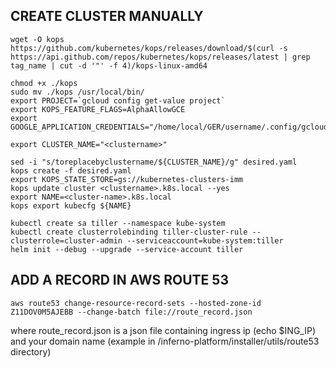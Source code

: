 
## CREATE CLUSTER MANUALLY
```
wget -O kops https://github.com/kubernetes/kops/releases/download/$(curl -s https://api.github.com/repos/kubernetes/kops/releases/latest | grep tag_name | cut -d '"' -f 4)/kops-linux-amd64

chmod +x ./kops
sudo mv ./kops /usr/local/bin/
export PROJECT=`gcloud config get-value project`
export KOPS_FEATURE_FLAGS=AlphaAllowGCE
export GOOGLE_APPLICATION_CREDENTIALS="/home/local/GER/username/.config/gcloud/legacy_credentials/user.name@intel.com/adc.json"

export CLUSTER_NAME="<clustername>"

sed -i "s/toreplacebyclustername/${CLUSTER_NAME}/g" desired.yaml
kops create -f desired.yaml
export KOPS_STATE_STORE=gs://kubernetes-clusters-imm
kops update cluster <clustername>.k8s.local --yes
export NAME=<cluster-name>.k8s.local
kops export kubecfg ${NAME}

kubectl create sa tiller --namespace kube-system
kubectl create clusterrolebinding tiller-cluster-rule --clusterrole=cluster-admin --serviceaccount=kube-system:tiller
helm init --debug --upgrade --service-account tiller

```
## ADD A RECORD IN AWS ROUTE 53

```
aws route53 change-resource-record-sets --hosted-zone-id Z11DOV0M5AJEBB --change-batch file://route_record.json
```
where route_record.json is a json file containing ingress ip (echo $ING_IP) and your domain name (example in /inferno-platform/installer/utils/route53 directory)


